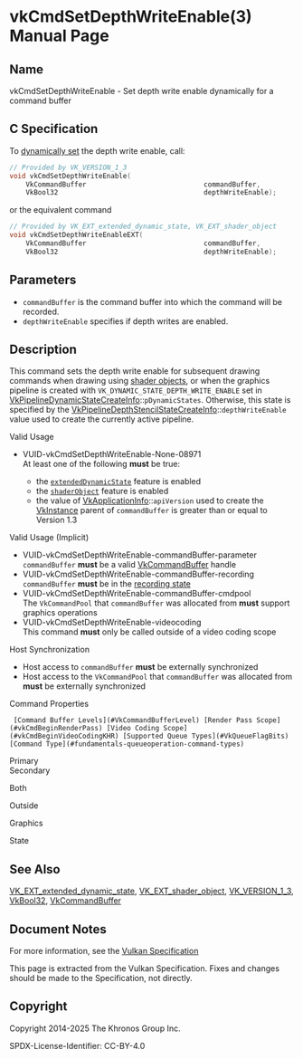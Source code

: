 # vkCmdSetDepthWriteEnable(3) Manual Page

## Name

vkCmdSetDepthWriteEnable - Set depth write enable dynamically for a command buffer



## [](#_c_specification)C Specification

To [dynamically set](https://registry.khronos.org/vulkan/specs/latest/html/vkspec.html#pipelines-dynamic-state) the depth write enable, call:

```c++
// Provided by VK_VERSION_1_3
void vkCmdSetDepthWriteEnable(
    VkCommandBuffer                             commandBuffer,
    VkBool32                                    depthWriteEnable);
```

or the equivalent command

```c++
// Provided by VK_EXT_extended_dynamic_state, VK_EXT_shader_object
void vkCmdSetDepthWriteEnableEXT(
    VkCommandBuffer                             commandBuffer,
    VkBool32                                    depthWriteEnable);
```

## [](#_parameters)Parameters

- `commandBuffer` is the command buffer into which the command will be recorded.
- `depthWriteEnable` specifies if depth writes are enabled.

## [](#_description)Description

This command sets the depth write enable for subsequent drawing commands when drawing using [shader objects](https://registry.khronos.org/vulkan/specs/latest/html/vkspec.html#shaders-objects), or when the graphics pipeline is created with `VK_DYNAMIC_STATE_DEPTH_WRITE_ENABLE` set in [VkPipelineDynamicStateCreateInfo](https://registry.khronos.org/vulkan/specs/latest/man/html/VkPipelineDynamicStateCreateInfo.html)::`pDynamicStates`. Otherwise, this state is specified by the [VkPipelineDepthStencilStateCreateInfo](https://registry.khronos.org/vulkan/specs/latest/man/html/VkPipelineDepthStencilStateCreateInfo.html)::`depthWriteEnable` value used to create the currently active pipeline.

Valid Usage

- [](#VUID-vkCmdSetDepthWriteEnable-None-08971)VUID-vkCmdSetDepthWriteEnable-None-08971  
  At least one of the following **must** be true:
  
  - the [`extendedDynamicState`](#features-extendedDynamicState) feature is enabled
  - the [`shaderObject`](#features-shaderObject) feature is enabled
  - the value of [VkApplicationInfo](https://registry.khronos.org/vulkan/specs/latest/man/html/VkApplicationInfo.html)::`apiVersion` used to create the [VkInstance](https://registry.khronos.org/vulkan/specs/latest/man/html/VkInstance.html) parent of `commandBuffer` is greater than or equal to Version 1.3

Valid Usage (Implicit)

- [](#VUID-vkCmdSetDepthWriteEnable-commandBuffer-parameter)VUID-vkCmdSetDepthWriteEnable-commandBuffer-parameter  
  `commandBuffer` **must** be a valid [VkCommandBuffer](https://registry.khronos.org/vulkan/specs/latest/man/html/VkCommandBuffer.html) handle
- [](#VUID-vkCmdSetDepthWriteEnable-commandBuffer-recording)VUID-vkCmdSetDepthWriteEnable-commandBuffer-recording  
  `commandBuffer` **must** be in the [recording state](#commandbuffers-lifecycle)
- [](#VUID-vkCmdSetDepthWriteEnable-commandBuffer-cmdpool)VUID-vkCmdSetDepthWriteEnable-commandBuffer-cmdpool  
  The `VkCommandPool` that `commandBuffer` was allocated from **must** support graphics operations
- [](#VUID-vkCmdSetDepthWriteEnable-videocoding)VUID-vkCmdSetDepthWriteEnable-videocoding  
  This command **must** only be called outside of a video coding scope

Host Synchronization

- Host access to `commandBuffer` **must** be externally synchronized
- Host access to the `VkCommandPool` that `commandBuffer` was allocated from **must** be externally synchronized

Command Properties

     [Command Buffer Levels](#VkCommandBufferLevel) [Render Pass Scope](#vkCmdBeginRenderPass) [Video Coding Scope](#vkCmdBeginVideoCodingKHR) [Supported Queue Types](#VkQueueFlagBits) [Command Type](#fundamentals-queueoperation-command-types)

Primary  
Secondary

Both

Outside

Graphics

State

## [](#_see_also)See Also

[VK\_EXT\_extended\_dynamic\_state](https://registry.khronos.org/vulkan/specs/latest/man/html/VK_EXT_extended_dynamic_state.html), [VK\_EXT\_shader\_object](https://registry.khronos.org/vulkan/specs/latest/man/html/VK_EXT_shader_object.html), [VK\_VERSION\_1\_3](https://registry.khronos.org/vulkan/specs/latest/man/html/VK_VERSION_1_3.html), [VkBool32](https://registry.khronos.org/vulkan/specs/latest/man/html/VkBool32.html), [VkCommandBuffer](https://registry.khronos.org/vulkan/specs/latest/man/html/VkCommandBuffer.html)

## [](#_document_notes)Document Notes

For more information, see the [Vulkan Specification](https://registry.khronos.org/vulkan/specs/latest/html/vkspec.html#vkCmdSetDepthWriteEnable)

This page is extracted from the Vulkan Specification. Fixes and changes should be made to the Specification, not directly.

## [](#_copyright)Copyright

Copyright 2014-2025 The Khronos Group Inc.

SPDX-License-Identifier: CC-BY-4.0